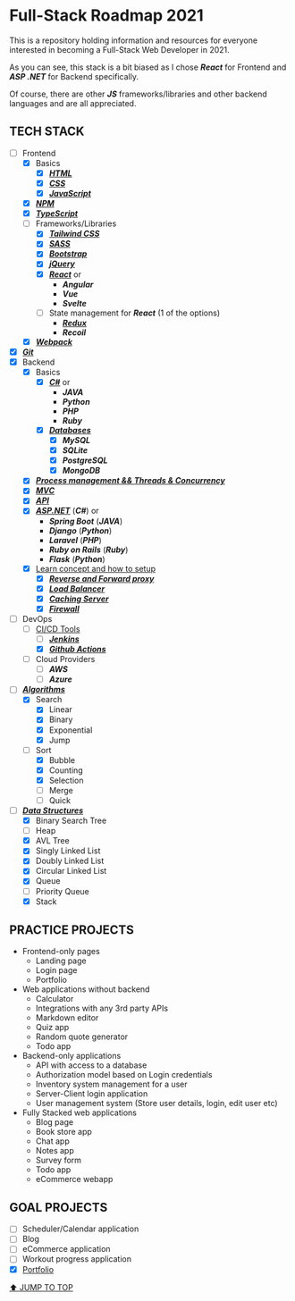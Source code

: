 # Full-Stack Roadmap 2021

This is a repository holding information and resources for everyone interested in becoming a Full-Stack Web Developer in 2021.

As you can see, this stack is a bit biased as I chose ***React*** for Frontend and ***ASP .NET*** for Backend specifically.

Of course, there are other ***JS*** frameworks/libraries and other backend languages and are all appreciated.

## TECH STACK

- [ ] Frontend
  - [x] Basics
    - [x] [***HTML***](./Frontend/HTML/#html)
    - [x] [***CSS***](./Frontend/CSS/#css)
    - [x] [***JavaScript***](./Frontend/JavaScript/#javascript)
  - [x] [***NPM***](./Frontend/NPM/#npm)
  - [x] [***TypeScript***](./Frontend/TypeScript/#typescript)
  - [ ] Frameworks/Libraries
    - [x] [***Tailwind CSS***](./Frontend/CSS/Frameworks/Tailwind-CSS/#tailwind-css---resources)
    - [x] [***SASS***](./Frontend/CSS/Preprocessors/SASS/#sass)
    - [x] [***Bootstrap***](./Frontend/CSS/Frameworks/Bootstrap/#bootstrap)
    - [x] [***jQuery***](./Frontend/JavaScript/Frameworks/jQuery/#jquery)
    - [x] [***React***](./Frontend/JavaScript/Frameworks/React/#react) or
      - ***Angular***
      - ***Vue***
      - ***Svelte***
    - [ ] State management for ***React*** (1 of the options)
      - [***Redux***](./Frontend/JavaScript/Frameworks/React/Redux/#redux)
      - ***Recoil***
  - [x] [***Webpack***](./Frontend/Webpack/#webpack)
- [x] [***Git***](./Git/#git)
- [x] Backend
  - [x] Basics
    - [x] [***C#***](./Backend/Cs/#c) or
      - ***JAVA***
      - ***Python***
      - ***PHP***
      - ***Ruby***
    - [x] [***Databases***](./Backend/Databases/#databases)
      - [x] ***MySQL***
      - [x] ***SQLite***
      - [x] ***PostgreSQL***
      - [x] ***MongoDB***
  - [x] [***Process management && Threads & Concurrency***](./Backend/Threads-and-Concurrency/#threads--concurrency)
  - [x] [***MVC***](./Backend/MVC/#mvc)
  - [x] [***API***](./Backend/API/#api)
  - [x] [***ASP.NET***](./Backend/ASPNET/#asp-net) (***C#***) or
    - ***Spring Boot*** (***JAVA***)
    - ***Django*** (***Python***)
    - ***Laravel*** (***PHP***)
    - ***Ruby on Rails*** (***Ruby***)
    - ***Flask*** (***Python***)
  - [x] [Learn concept and how to setup](./Backend/Concepts/#concepts)
    - [x] [***Reverse and Forward proxy***](./Backend/Concepts/#proxy)
    - [x] [***Load Balancer***](./Backend/Concepts/#load-balancer)
    - [x] [***Caching Server***](./Backend/Concepts/#caching-server)
    - [x] [***Firewall***](./Backend/Concepts/#firewall)
- [ ] DevOps
  - [ ] [CI/CD Tools](./DevOps/CI-CD-Tools/#ci-cd-tools)
    - [ ] [***Jenkins***](./DevOps/CI-CD-Tools/Jenkins/#jenkins)
    - [x] [***Github Actions***](./DevOps/CI-CD-Tools/Github-Actions/#github-actions)
  - [ ] Cloud Providers
    - [ ] ***AWS***
    - [ ] ***Azure***
- [ ] [***Algorithms***](./Algorithms/#algorithms)
  - [x] Search
    - [x] Linear
    - [x] Binary
    - [x] Exponential
    - [x] Jump
  - [ ] Sort
    - [x] Bubble
    - [x] Counting
    - [x] Selection
    - [ ] Merge
    - [ ] Quick
- [ ] [***Data Structures***](./Data-Structures/#data-structures)
  - [x] Binary Search Tree
  - [ ] Heap
  - [x] AVL Tree
  - [x] Singly Linked List
  - [x] Doubly Linked List
  - [x] Circular Linked List
  - [x] Queue
  - [ ] Priority Queue
  - [x] Stack

## PRACTICE PROJECTS

- Frontend-only pages
  - Landing page
  - Login page
  - Portfolio
- Web applications without backend
  - Calculator
  - Integrations with any 3rd party APIs
  - Markdown editor
  - Quiz app
  - Random quote generator
  - Todo app
- Backend-only applications
  - API with access to a database
  - Authorization model based on Login credentials
  - Inventory system management for a user
  - Server-Client login application
  - User management system (Store user details, login, edit user etc)
- Fully Stacked web applications
  - Blog page
  - Book store app
  - Chat app
  - Notes app
  - Survey form
  - Todo app
  - eCommerce webapp

## GOAL PROJECTS

- [ ] Scheduler/Calendar application
- [ ] Blog
- [ ] eCommerce application
- [ ] Workout progress application
- [x] [Portfolio](https://stratis-dermanoutsos.github.io/portfolio/)

[⬆ JUMP TO TOP](#full-stack-roadmap-2021)
